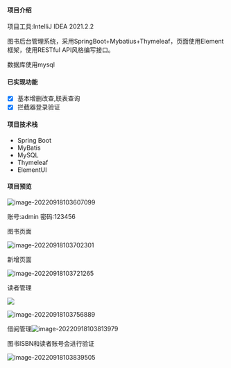#### 项目介绍

项目工具:IntelliJ IDEA 2021.2.2

图书后台管理系统，采用SpringBoot+Mybatius+Thymeleaf，页面使用Element框架，使用RESTful API风格编写接口。

数据库使用mysql

#### 已实现功能

- [x] 基本增删改查,联表查询
- [x] 拦截器登录验证

#### 项目技术栈

- Spring Boot
- MyBatis
- MySQL
- Thymeleaf
- ElementUI

#### 项目预览

![image-20220918103607099](https://img1.imgtp.com/2022/09/18/NvRr0Iud.png)

账号:admin 密码:123456

图书页面

![image-20220918103702301](https://img1.imgtp.com/2022/09/18/EUBeQOvB.png)

新增页面

![image-20220918103721265](https://img1.imgtp.com/2022/09/18/W4j6LmGp.png)



读者管理

![](https://img1.imgtp.com/2022/09/18/S7Y2II7L.png)



![image-20220918103756889](https://img1.imgtp.com/2022/09/18/U2tWyE8r.png)



借阅管理![image-20220918103813979](https://img1.imgtp.com/2022/09/18/Rfz88jJY.png)



图书ISBN和读者账号会进行验证

![image-20220918103839505](https://img1.imgtp.com/2022/09/18/QDF7wttw.png)
